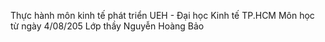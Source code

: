 Thực hành môn kinh tế phát triển UEH - Đại học Kinh tế TP.HCM 
Môn học từ ngày 4/08/205
Lớp thầy Nguyễn Hoàng Bảo
